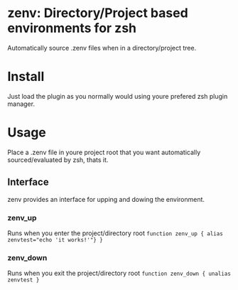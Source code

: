 # zenv: Directory/Project based environments for zsh
Automatically source .zenv files when in a directory/project tree.

# Install
Just load the plugin as you normally would using youre prefered zsh plugin manager.

# Usage
Place a .zenv file in youre project root that you want automatically sourced/evaluated by zsh, thats it.

## Interface
zenv provides an interface for upping and dowing the environment.
### zenv_up
Runs when you enter the project/directory root
`
function zenv_up {
    alias zenvtest="echo 'it works!'"}
}
`
### zenv_down
Runs when you exit the project/directory root
`
function zenv_down {
    unalias zenvtest
}
`
